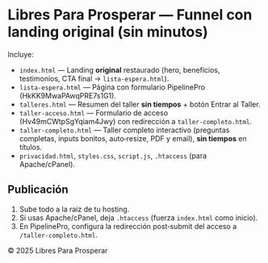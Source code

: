 # Libres Para Prosperar — Funnel con landing original (sin minutos)

Incluye:
- `index.html` — Landing **original** restaurado (hero, beneficios, testimonios, CTA final → `lista-espera.html`).
- `lista-espera.html` — Página con formulario PipelinePro (HkKK9MwaPAwqPRE7s1G1).
- `talleres.html` — Resumen del taller **sin tiempos** + botón Entrar al Taller.
- `taller-acceso.html` — Formulario de acceso (Hv49mCWtpSgYqiam4Jwy) con redirección a `taller-completo.html`.
- `taller-completo.html` — Taller completo interactivo (preguntas completas, inputs bonitos, auto‑resize, PDF y email), **sin tiempos** en títulos.
- `privacidad.html`, `styles.css`, `script.js`, `.htaccess` (para Apache/cPanel).

## Publicación
1. Sube todo a la raíz de tu hosting.
2. Si usas Apache/cPanel, deja `.htaccess` (fuerza `index.html` como inicio).
3. En PipelinePro, configura la redirección post‑submit del acceso a `/taller-completo.html`.

© 2025 Libres Para Prosperar
